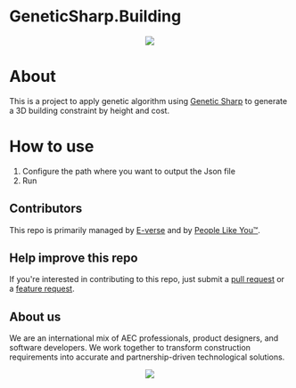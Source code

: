 # GeneticSharp.Building

<p align="center">
<img src="https://s3.amazonaws.com/everse.assets/GithubReadme/Screenshot+2024-09-18+165103.png" />
</p>

# About
This is a project to apply genetic algorithm using [Genetic Sharp](https://github.com/giacomelli/GeneticSharp) to generate a 3D building constraint by height and cost.

# How to use

1. Configure the path where you want to output the Json file
2. Run

## Contributors
This repo is primarily managed by [E-verse](https://www.e-verse.co/) and by [People Like You™](https://github.com/EverseDevelopment/GeneticSharp.Building/pulse).

## Help improve this repo
If you're interested in contributing to this repo, just submit a [pull request](https://github.com/EverseDevelopment/GeneticSharp.Building/pulls) or a [feature request](https://github.com/EverseDevelopment/GeneticSharp.Building/issues).

## About us ##

We are an international mix of AEC professionals, product designers, and software developers. We work together to transform construction requirements into accurate and partnership-driven technological solutions.

<p align="center">
    <a href="https://www.e-verse.com/">
    <img src="https://s3.amazonaws.com/everse.assets/GithubReadme/e-verse_logo_no+slogan.jpg" align="center">
    </a>
</p>
